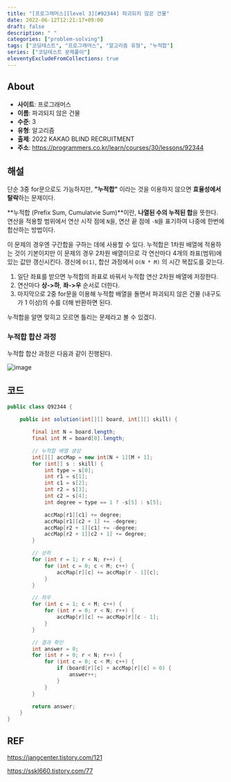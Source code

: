 ```yaml
---
title: "[프로그래머스][level 3][#92344] 파괴되지 않은 건물"
date: 2022-06-12T12:21:17+09:00
draft: false
description: " "
categories: ["problem-solving"]
tags: ["코딩테스트", "프로그래머스", "알고리즘 유형", "누적합"]
series: ["코딩테스트 문제풀이"]
eleventyExcludeFromCollections: true
---
```


## About

- **사이트**: 프로그래머스
- **이름**: 파괴되지 않은 건물
- **수준**: 3
- **유형**: 알고리즘
- **출제**: 2022 KAKAO BLIND RECRUITMENT
- **주소**: https://programmers.co.kr/learn/courses/30/lessons/92344

## 해설

단순 3중 for문으로도 가능하지만, **"누적합"** 이라는 것을 이용하지 않으면 **효율성에서 탈락**하는 문제이다.

**누적합 (Prefix Sum, Cumulatvie Sum)**이란, **나열된 수의 누적된 합**을 뜻한다. 연산을 적용할 범위에서 연산 시작 점에 `N`을, 연산 끝 점에 `-N`을 표기하여 나중에 한번에 합산하는 방법이다.

이 문제의 경우엔 구간합을 구하는 데에 사용할 수 있다. 누적합은 1차원 배열에 적용하는 것이 기본이지만 이 문제의 경우 2차원 배열이므로 각 연산마다 4개의 좌표(범위)에 있는 값만 갱신시킨다. 갱신에 `O(1)`, 합산 과정에서 `O(N * M)` 의 시간 복잡도를 갖는다.

1. 일단 좌표를 받으면 누적합의 좌표로 바꿔서 누적합 연산 2차원 배열에 저장한다.
2. 연산마다 **상->하**, **좌->우** 순서로 더한다.
3. 마지막으로 2중 for문을 이용해 누적합 배열을 돌면서 파괴되지 않은 건물 (내구도가 1 이상)의 수를 더해 반환하면 된다.

누적합을 알면 맞히고 모르면 틀리는 문제라고 볼 수 있겠다.

### 누적합 합산 과정

누적합 합산 과정은 다음과 같이 진행된다.

![image](https://user-images.githubusercontent.com/42485462/173213368-6cccd815-2583-4f22-96b7-4f6b4be0ceaa.png)

## 코드

```java
public class Q92344 {

    public int solution(int[][] board, int[][] skill) {

        final int N = board.length;
        final int M = board[0].length;

        // 누적합 배열 생성
        int[][] accMap = new int[N + 1][M + 1];
        for (int[] s : skill) {
            int type = s[0];
            int r1 = s[1];
            int c1 = s[2];
            int r2 = s[3];
            int c2 = s[4];
            int degree = type == 1 ? -s[5] : s[5];

            accMap[r1][c1] += degree;
            accMap[r1][c2 + 1] += -degree;
            accMap[r2 + 1][c1] += -degree;
            accMap[r2 + 1][c2 + 1] += degree;
        }

        // 상하
        for (int r = 1; r < N; r++) {
            for (int c = 0; c < M; c++) {
                accMap[r][c] += accMap[r - 1][c];
            }
        }

        // 좌우
        for (int c = 1; c < M; c++) {
            for (int r = 0; r < N; r++) {
                accMap[r][c] += accMap[r][c - 1];
            }
        }

        // 결과 확인
        int answer = 0;
        for (int r = 0; r < N; r++) {
            for (int c = 0; c < M; c++) {
                if (board[r][c] + accMap[r][c] > 0) {
                    answer++;
                }
            }
        }

        return answer;
    }
}
```

## REF

https://jangcenter.tistory.com/121

https://sskl660.tistory.com/77
